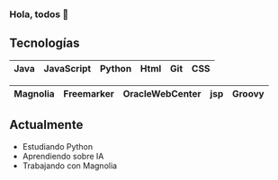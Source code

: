 ### Hola, todos 👋

## Tecnologías

| Java  | JavaScript | Python | Html  |  Git  |  CSS  |
| :---: | :--------: | :----: | :---: | :---: | :---: |

| Magnolia | Freemarker | OracleWebCenter | jsp  |  Groovy  |
| :---: | :--------: | :----: | :---: | :---: |

## Actualmente

- Estudiando Python
- Aprendiendo sobre IA
- Trabajando con Magnolia

<!--
**jcarlosab/jcarlosab** is a ✨ _special_ ✨ repository because its `README.md` (this file) appears on your GitHub profile.

Here are some ideas to get you started:

- 🔭 I’m currently working on ...
- 🌱 I’m currently learning ...
- 👯 I’m looking to collaborate on ...
- 🤔 I’m looking for help with ...
- 💬 Ask me about ...
- 📫 How to reach me: ...
- 😄 Pronouns: ...
- ⚡ Fun fact: ...
-->
